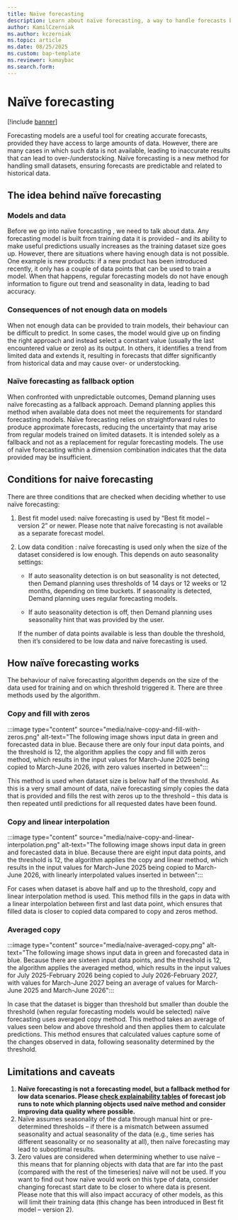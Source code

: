```yaml
---
title: Naïve forecasting
description: Learn about naïve forecasting, a way to handle forecasts based on low data.
author: KamilCzerniak
ms.author: kczerniak
ms.topic: article
ms.date: 08/25/2025
ms.custom: bap-template
ms.reviewer: kamaybac
ms.search.form:
---
```


# Naïve forecasting

[!include [banner](../includes/banner.md)]

Forecasting models are a useful tool for creating accurate forecasts, provided they have access to large amounts of data. However, there are many cases in which such data is not available, leading to inaccurate results that can lead to over-/understocking. Naïve forecasting is a new method for handling small datasets, ensuring forecasts are predictable and related to historical data. 

## The idea behind naïve forecasting

### Models and data

Before we go into naïve forecasting , we need to talk about data. Any forecasting model is built from training data it is provided –   and its ability to make useful predictions  usually increases as the training dataset size goes up. However, there are situations where having enough data is not possible. One example is new products: if a new product has been introduced recently, it only has a couple of data points that can be used to train a model. When that happens, regular forecasting models do not have enough information to figure out trend and seasonality in data, leading to bad accuracy. 

### Consequences of not enough data on models

When not enough data can be provided to train models, their behaviour can be difficult to predict. In some cases, the model would give up on finding the right approach and instead select a constant value (usually the last encountered value or zero) as its output. In others, it identifies a trend from limited data and extends it, resulting in forecasts that differ significantly from historical data and may cause over- or understocking.

### Naïve forecasting as fallback option

When confronted with unpredictable outcomes, Demand planning uses naïve forecasting as a fallback approach. Demand planning applies this method when available data does not meet the requirements for standard forecasting models. Naïve forecasting relies on straightforward rules to produce approximate forecasts, reducing the uncertainty that may arise from regular models trained on limited datasets. It is intended solely as a fallback and not as a replacement for regular forecasting models. The use of naïve forecasting within a dimension combination indicates that the data provided may be insufficient. 

## Conditions for naive forecasting

There are three conditions that are checked when deciding whether to use naïve forecasting:
1.	Best fit model used: naïve forecasting is used by “Best fit model – version 2” or newer.   Please note that naïve forecasting is not available as a separate forecast model. 
1.	Low data condition : naïve forecasting is used only when the size of the dataset considered is low enough. This depends on auto seasonality settings:

    - If auto seasonality detection is on but seasonality is not detected, then Demand planning uses thresholds of 14 days or 12 weeks or 12 months, depending on time buckets.   If seasonality is detected, Demand planning uses regular forecasting models.

    - If auto seasonality detection is off, then Demand planning uses  seasonality hint that was provided by the user.

    If the number of data points available is less than double the threshold, then it’s considered to be low data and naïve forecasting is used. 

## How naïve forecasting works

The behaviour of naïve forecasting algorithm depends on the size of the data used for training and on which threshold triggered it. There are three methods used by the algorithm.

### Copy and fill with zeros

:::image type="content" source="media/naive-copy-and-fill-with-zeros.png" alt-text="The following image shows input data in green and forecasted data in blue. Because there are only four input data points, and the threshold is 12, the algorithm applies the copy and fill with zeros method, which results in the input values for March-June 2025 being copied to March-June 2026, with zero values inserted in between":::

This method is used when dataset size is below half of the threshold. As this is a very small amount of data, naïve forecasting simply copies the data that is provided and fills the rest with zeros up to the threshold –   this data is then repeated until predictions for all requested dates have been found. 

### Copy and linear interpolation

:::image type="content" source="media/naive-copy-and-linear-interpolation.png" alt-text="The following image shows input data in green and forecasted data in blue. Because there are eight input data points, and the threshold is 12, the algorithm applies the copy and linear method, which results in the input values for March-June 2025 being copied to March-June 2026, with linearly interpolated values inserted in between":::

For cases when dataset is above half and up to the threshold, copy and linear interpolation method is used. This method fills in the gaps in data with a linear interpolation between first and last data point, which ensures that filled data is closer to copied data compared to copy and zeros method.

### Averaged copy

:::image type="content" source="media/naive-averaged-copy.png" alt-text="The following image shows input data in green and forecasted data in blue. Because there are sixteen input data points, and the threshold is 12, the algorithm applies the averaged method, which results in the input values for July 2025-February 2026 being copied to July 2026-February 2027, with values for March-June 2027 being an average of values for March-June 2025 and March-June 2026":::

In case that the dataset is bigger than threshold but smaller than double the threshold (when regular forecasting models would be selected) naïve forecasting uses averaged copy method. This method takes an average of values seen below and above threshold and then applies them to calculate predictions. This method ensures that calculated values capture some of the changes observed in data, following seasonality determined by the threshold. 

## Limitations and caveats

1.	**Naïve forecasting is not a forecasting model, but a fallback method for low data scenarios. Please [check explainability tables](forecast-profiles.md#review-forecast-job-run-history) of forecast job runs to note which planning objects used naïve method and consider improving data quality where possible.**
1.	Naïve assumes seasonality of the data through manual hint  or pre-determined thresholds – if there is a mismatch between assumed seasonality and actual seasonality of the data (e.g., time series has different seasonality or no seasonality at all), then naïve forecasting may lead to suboptimal results.   
1.	Zero values are considered when determining whether to use naïve – this means that for planning objects with data that are far into the past (compared with the rest of the timeseries) naïve will not be used. If you want to find out how naïve would work on this type of data, consider changing forecast start date to be closer to where data is present. Please note that this will also impact accuracy of other models, as this will limit their training data (this change has been introduced in Best fit model – version 2).
